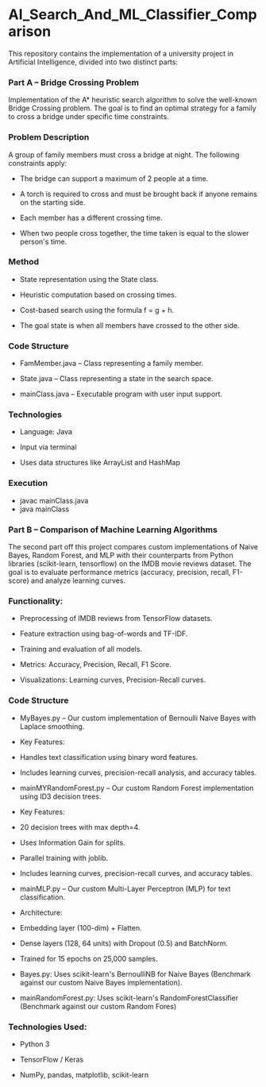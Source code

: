 # AI_Search_And_ML_Classifier_Comparison
This repository contains the implementation of a university project in Artificial Intelligence, divided into two distinct parts:

### Part A – Bridge Crossing Problem
Implementation of the A* heuristic search algorithm to solve the well-known Bridge Crossing problem. The goal is to find an optimal strategy for a family to cross a bridge under specific time constraints.

### Problem Description
A group of family members must cross a bridge at night. The following constraints apply:

- The bridge can support a maximum of 2 people at a time.

- A torch is required to cross and must be brought back if anyone remains on the starting side.

- Each member has a different crossing time.

- When two people cross together, the time taken is equal to the slower person's time.

 ###  Method
- State representation using the State class.

- Heuristic computation based on crossing times.

- Cost-based search using the formula f = g + h.

- The goal state is when all members have crossed to the other side.
  
### Code Structure
- FamMember.java – Class representing a family member.

- State.java – Class representing a state in the search space.

- mainClass.java – Executable program with user input support.

###  Technologies
- Language: Java

- Input via terminal

- Uses data structures like ArrayList and HashMap

 ### Execution

- javac mainClass.java
- java mainClass

 ### Part B – Comparison of Machine Learning Algorithms
The second part off this project compares custom implementations of Naive Bayes, Random Forest, and MLP with their counterparts from Python libraries (scikit-learn, tensorflow) on the IMDB movie reviews dataset. The goal is to evaluate performance metrics (accuracy, precision, recall, F1-score) and analyze learning curves.

### Functionality:
- Preprocessing of IMDB reviews from TensorFlow datasets.

- Feature extraction using bag-of-words and TF-IDF.

- Training and evaluation of all models.

- Metrics: Accuracy, Precision, Recall, F1 Score.

- Visualizations: Learning curves, Precision-Recall curves.

### Code Structure
- MyBayes.py – Our custom implementation of Bernoulli Naive Bayes with Laplace smoothing.
 - Key Features:
  - Handles text classification using binary word features.

  - Includes learning curves, precision-recall analysis, and accuracy tables.

- mainMYRandomForest.py – Our custom Random Forest implementation using ID3 decision trees.
 - Key Features:

  - 20 decision trees with max depth=4.

  - Uses Information Gain for splits.

  - Parallel training with joblib.

  - Includes learning curves, precision-recall curves, and accuracy tables.

- mainMLP.py – Our custom Multi-Layer Perceptron (MLP) for text classification.
 - Architecture:
  - Embedding layer (100-dim) + Flatten.

  - Dense layers (128, 64 units) with Dropout (0.5) and BatchNorm.

  - Trained for 15 epochs on 25,000 samples.
- Bayes.py: Uses scikit-learn's BernoulliNB for Naive Bayes (Benchmark against our custom Naive Bayes implementation).

- mainRandomForest.py: Uses scikit-learn's RandomForestClassifier (Benchmark against our custom Random Fores)


### Technologies Used:
- Python 3

- TensorFlow / Keras

- NumPy, pandas, matplotlib, scikit-learn
